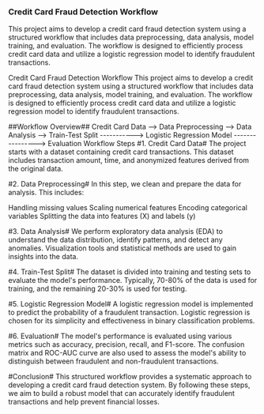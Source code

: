 ### Credit Card Fraud Detection Workflow ###
This project aims to develop a credit card fraud detection system using a structured workflow that includes data preprocessing, data analysis, model training, and evaluation. 
The workflow is designed to efficiently process credit card data and utilize a logistic regression model to identify fraudulent transactions.


Credit Card Fraud Detection Workflow
This project aims to develop a credit card fraud detection system using a structured workflow that includes data preprocessing, data analysis, model training, and evaluation. The workflow is designed to efficiently process credit card data and utilize a logistic regression model to identify fraudulent transactions.

##Workflow Overview##
Credit Card Data --> Data Preprocessing --> Data Analysis --> Train-Test Split -----------> Logistic Regression Model ----------------> Evaluation 
Workflow Steps
#1. Credit Card Data#
The project starts with a dataset containing credit card transactions. This dataset includes transaction amount, time, and anonymized features derived from the original data.

#2. Data Preprocessing#
In this step, we clean and prepare the data for analysis. This includes:

Handling missing values
Scaling numerical features
Encoding categorical variables
Splitting the data into features (X) and labels (y)

#3. Data Analysis#
We perform exploratory data analysis (EDA) to understand the data distribution, identify patterns, and detect any anomalies. Visualization tools and statistical methods are used to gain insights into the data.

#4. Train-Test Split#
The dataset is divided into training and testing sets to evaluate the model's performance. Typically, 70-80% of the data is used for training, and the remaining 20-30% is used for testing.

#5. Logistic Regression Model#
A logistic regression model is implemented to predict the probability of a fraudulent transaction. Logistic regression is chosen for its simplicity and effectiveness in binary classification problems.

#6. Evaluation#
The model's performance is evaluated using various metrics such as accuracy, precision, recall, and F1-score. The confusion matrix and ROC-AUC curve are also used to assess the model's ability to distinguish between fraudulent and non-fraudulent transactions.

#Conclusion#
This structured workflow provides a systematic approach to developing a credit card fraud detection system. By following these steps, we aim to build a robust model that can accurately identify fraudulent transactions and help prevent financial losses.

